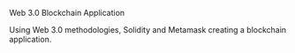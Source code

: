 Web 3.0 Blockchain Application

Using Web 3.0 methodologies, Solidity and Metamask creating a blockchain application.
